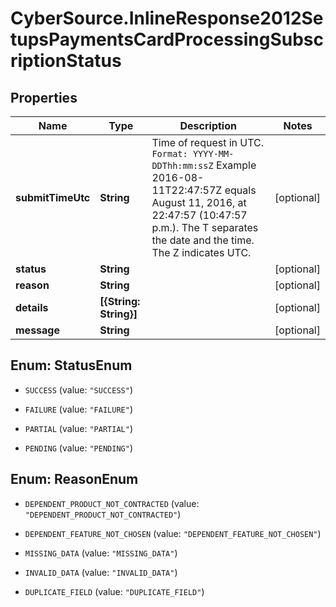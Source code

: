 # CyberSource.InlineResponse2012SetupsPaymentsCardProcessingSubscriptionStatus

## Properties
Name | Type | Description | Notes
------------ | ------------- | ------------- | -------------
**submitTimeUtc** | **String** | Time of request in UTC. `Format: YYYY-MM-DDThh:mm:ssZ`  Example 2016-08-11T22:47:57Z equals August 11, 2016, at 22:47:57 (10:47:57 p.m.). The T separates the date and the time. The Z indicates UTC.  | [optional] 
**status** | **String** |  | [optional] 
**reason** | **String** |  | [optional] 
**details** | **[{String: String}]** |  | [optional] 
**message** | **String** |  | [optional] 


<a name="StatusEnum"></a>
## Enum: StatusEnum


* `SUCCESS` (value: `"SUCCESS"`)

* `FAILURE` (value: `"FAILURE"`)

* `PARTIAL` (value: `"PARTIAL"`)

* `PENDING` (value: `"PENDING"`)




<a name="ReasonEnum"></a>
## Enum: ReasonEnum


* `DEPENDENT_PRODUCT_NOT_CONTRACTED` (value: `"DEPENDENT_PRODUCT_NOT_CONTRACTED"`)

* `DEPENDENT_FEATURE_NOT_CHOSEN` (value: `"DEPENDENT_FEATURE_NOT_CHOSEN"`)

* `MISSING_DATA` (value: `"MISSING_DATA"`)

* `INVALID_DATA` (value: `"INVALID_DATA"`)

* `DUPLICATE_FIELD` (value: `"DUPLICATE_FIELD"`)




